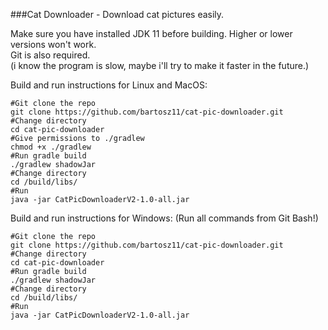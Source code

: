 ###Cat Downloader - Download cat pictures easily.


Make sure you have installed JDK 11 before building. Higher or lower versions won't work.<br/>
Git is also required. <br/>
(i know the program is slow, maybe i'll try to make it faster in the future.)

Build and run instructions for Linux and MacOS: 
```shell
#Git clone the repo
git clone https://github.com/bartosz11/cat-pic-downloader.git
#Change directory
cd cat-pic-downloader
#Give permissions to ./gradlew
chmod +x ./gradlew
#Run gradle build
./gradlew shadowJar
#Change directory
cd /build/libs/
#Run 
java -jar CatPicDownloaderV2-1.0-all.jar
```
Build and run instructions for Windows: (Run all commands from Git Bash!)
```shell
#Git clone the repo
git clone https://github.com/bartosz11/cat-pic-downloader.git
#Change directory
cd cat-pic-downloader
#Run gradle build
./gradlew shadowJar
#Change directory
cd /build/libs/
#Run 
java -jar CatPicDownloaderV2-1.0-all.jar
```
